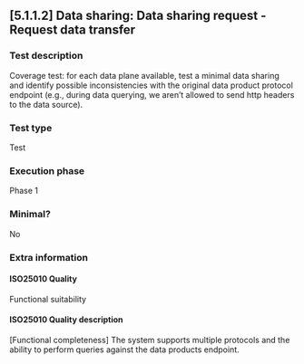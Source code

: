 
## [5.1.1.2] Data sharing: Data sharing request - Request data transfer
 
### Test description
Coverage test: for each data plane available, test a minimal data sharing and identify possible inconsistencies with the original data product protocol endpoint (e.g., during data querying, we aren’t allowed to send http headers to the data source). 
 
### Test type
Test
 
### Execution phase
Phase 1
 
### Minimal?
No
 
### Extra information
#### ISO25010 Quality
Functional suitability
#### ISO25010 Quality description
[Functional completeness] The system supports multiple protocols and the ability to perform queries  against the data products endpoint. 
    